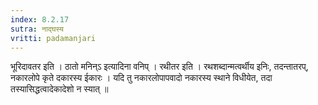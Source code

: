 ```yaml
---
index: 8.2.17
sutra: नाद्घस्य
vritti: padamanjari
---
```


 भूरिदावतर इति । ठातो मनिन्ऽ इत्यादिना वनिप् । रथीतर इति । रथशब्दान्मत्वर्थीय इनिः, तदन्तातरप्, नकारलोपे कृते दकारस्य ईकारः । यदि तु नकारलोपापवादो नकारस्य स्थाने विधीयेत, तदा तस्यासिद्धत्वादेकादेशो न स्यात् ॥